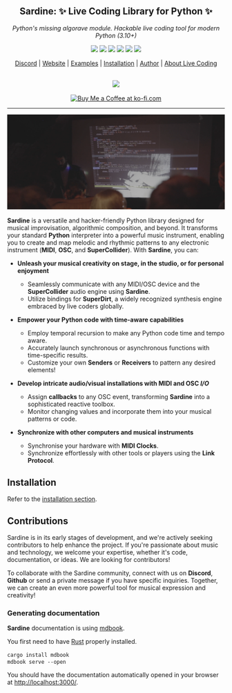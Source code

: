 <h2 align="center">
  <b>Sardine</b>: ✨ Live Coding Library for Python ✨
</h2>
<p align="center"><i>
  Python's missing algorave module. Hackable live coding tool for modern Python (3.10+)
</i></p>

<p align="center">
  <img src=https://img.shields.io/discord/1029399269574193203 />
  <img src=https://img.shields.io/github/license/Bubobubobubobubo/sardine />
  <img src=https://img.shields.io/github/stars/Bubobubobubobubo/sardine />
  <img src=https://img.shields.io/pypi/wheel/sardine-system>
  <img src=https://img.shields.io/pypi/v/sardine-system>
  <img src=https://img.shields.io/pypi/status/sardine-system>
</p>


<p align="center">
  <a href="https://discord.gg/aPgV7mSFZh">Discord</a> |
  <a href="https://sardine.raphaelforment.fr/">Website</a> |
  <a href="https://sardine.raphaelforment.fr/showcase">Examples</a> |
  <a href="https://sardine.raphaelforment.fr/installation/">Installation</a> |
  <a href="https://raphaelforment.fr/">Author</a>  |
  <a href="https://toplap.org/">About Live Coding</a>
  <br><br>
  <p align='center'>
    <a href="https://github.com/bubobubobubobubo/sardine/graphs/contributors">
    <img src="https://contrib.rocks/image?repo=bubobubobubobubo/sardine" />
    </a>
  </p>
</p>

<p align="center">
  <a href='https://ko-fi.com/I2I2RSBHF' target='_blank'><img height='36' style='border:0px;height:36px;' src='https://storage.ko-fi.com/cdn/kofi3.png?v=3' border='0' alt='Buy Me a Coffee at ko-fi.com' /></a>
</p>

-----------

![Sardine algorave picture](pictures/sardine_intro_picture_repo.png)

**Sardine** is a versatile and hacker-friendly Python library designed for musical improvisation, algorithmic composition, and beyond.
It transforms your standard **Python** interpreter into a powerful music instrument, enabling you to create and map melodic and rhythmic
patterns to any electronic instrument (**MIDI**, **OSC**, and **SuperCollider**).
With **Sardine**, you can:

- **Unleash your musical creativity on stage, in the studio, or for personal enjoyment**
  - Seamlessly communicate with any MIDI/OSC device and the **SuperCollider** audio engine using **Sardine**.
  - Utilize bindings for **SuperDirt**, a widely recognized synthesis engine embraced by live coders globally.

- **Empower your Python code with time-aware capabilities**
  - Employ temporal recursion to make any Python code time and tempo aware.
  - Accurately launch synchronous or asynchronous functions with time-specific results.
  - Customize your own **Senders** or **Receivers** to pattern any desired elements!

- **Develop intricate audio/visual installations with MIDI and OSC *I/O***
  - Assign **callbacks** to any OSC event, transforming **Sardine** into a sophisticated reactive toolbox.
  - Monitor changing values and incorporate them into your musical patterns or code.

- **Synchronize with other computers and musical instruments**
  - Synchronise your hardware with **MIDI Clocks**.
  - Synchronize effortlessly with other tools or players using the **Link Protocol**.

## Installation

Refer to the [installation section](https://sardine.raphaelforment.fr/installation.html).

## Contributions

Sardine is in its early stages of development, and we're actively seeking contributors to help enhance the project. If you're passionate
about music and technology, we welcome your expertise, whether it's code, documentation, or ideas. We are looking for contributors! 

To collaborate with the Sardine community, connect with us on **Discord**, **Github** or send a private message if you have specific inquiries.
Together, we can create an even more powerful tool for musical expression and creativity!

### Generating documentation

**Sardine** documentation is using [mdbook](https://rust-lang.github.io/mdBook/guide/creating.html).

You first need to have [Rust](https://www.rust-lang.org/tools/install) properly installed.

```
cargo install mdbook
mdbook serve --open
```

You should have the documentation automatically opened in your browser at <http://localhost:3000/>.
